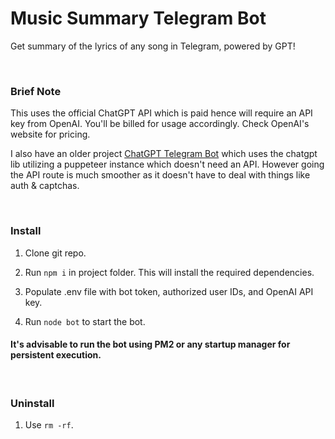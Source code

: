 # Music Summary Telegram Bot

Get summary of the lyrics of any song in Telegram, powered by GPT!

<br>

### Brief Note

This uses the official ChatGPT API which is paid hence will require an API key from OpenAI. You'll be billed for usage accordingly. Check OpenAI's website for pricing.

I also have an older project [ChatGPT Telegram Bot](https://github.com/Grahtni/ChatGPT-Telegram-Bot) which uses the chatgpt lib utilizing a puppeteer instance which doesn't need an API. However going the API route is much smoother as it doesn't have to deal with things like auth & captchas.

<br>

### Install

1. Clone git repo.
2. Run ```npm i``` in project folder. This will install the required dependencies.
3. Populate .env file with bot token, authorized user IDs, and OpenAI API key.

4. Run ```node bot``` to start the bot.

#### It's advisable to run the bot using PM2 or any startup manager for persistent execution.

<br>

### Uninstall

1. Use ```rm -rf```.

*Note:* If you're unfamiliar with this command, delete project folder from file explorer.

<br>

### Mechanism

The bot uses the genius-lyrics to get lyrics, then passes it to the OpenAI API using the chatgpt lib with a modified prompt to get music summaries.

<br>


    Copyright (C) 2023  Zubin

    This program is free software: you can redistribute it and/or modify
    it under the terms of the GNU Affero General Public License as published
    by the Free Software Foundation, either version 3 of the License, or
    (at your option) any later version.

    This program is distributed in the hope that it will be useful,
    but WITHOUT ANY WARRANTY; without even the implied warranty of
    MERCHANTABILITY or FITNESS FOR A PARTICULAR PURPOSE.  See the
    GNU Affero General Public License for more details.

    You should have received a copy of the GNU Affero General Public License
    along with this program.  If not, see <https://www.gnu.org/licenses/>.

